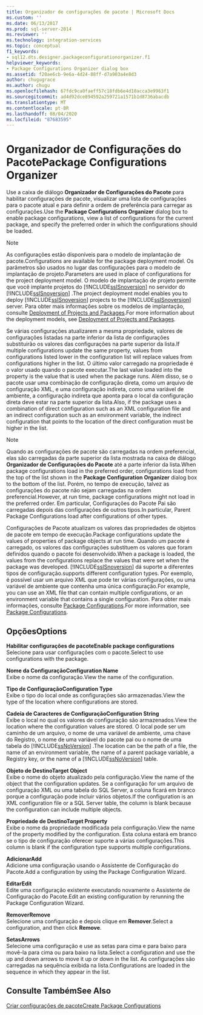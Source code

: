 ```yaml
---
title: Organizador de configurações de pacote | Microsoft Docs
ms.custom: ''
ms.date: 06/13/2017
ms.prod: sql-server-2014
ms.reviewer: ''
ms.technology: integration-services
ms.topic: conceptual
f1_keywords:
- sql12.dts.designer.packageconfigurationorganizer.f1
helpviewer_keywords:
- Package Configurations Organizer dialog box
ms.assetid: f20ae6cb-9e6a-4d24-88ff-d7a903a4e8d3
author: chugugrace
ms.author: chugu
ms.openlocfilehash: 67fdc9ca0faeff57c18fdb6e4d10acca3e9963f1
ms.sourcegitcommit: ad4d92dce894592a259721a1571b1d8736abacdb
ms.translationtype: MT
ms.contentlocale: pt-BR
ms.lasthandoff: 08/04/2020
ms.locfileid: "87683595"
---
```

# <a name="package-configurations-organizer"></a><span data-ttu-id="405c1-102">Organizador de Configurações do Pacote</span><span class="sxs-lookup"><span data-stu-id="405c1-102">Package Configurations Organizer</span></span>
  <span data-ttu-id="405c1-103">Use a caixa de diálogo **Organizador de Configurações do Pacote** para habilitar configurações de pacote, visualizar uma lista de configurações para o pacote atual e para definir a ordem de preferência para carregar as configurações.</span><span class="sxs-lookup"><span data-stu-id="405c1-103">Use the **Package Configurations Organizer** dialog box to enable package configurations, view a list of configurations for the current package, and specify the preferred order in which the configurations should be loaded.</span></span>  
  
> [!NOTE]  
>  <span data-ttu-id="405c1-104">As configurações estão disponíveis para o modelo de implantação de pacote.</span><span class="sxs-lookup"><span data-stu-id="405c1-104">Configurations are available for the package deployment model.</span></span> <span data-ttu-id="405c1-105">Os parâmetros são usados no lugar das configurações para o modelo de implantação de projeto.</span><span class="sxs-lookup"><span data-stu-id="405c1-105">Parameters are used in place of configurations for the project deployment model.</span></span> <span data-ttu-id="405c1-106">O modelo de implantação de projeto permite que você implante projetos do [!INCLUDE[ssISnoversion](../includes/ssisnoversion-md.md)] no servidor do [!INCLUDE[ssISnoversion](../includes/ssisnoversion-md.md)] .</span><span class="sxs-lookup"><span data-stu-id="405c1-106">The project deployment model enables you to deploy [!INCLUDE[ssISnoversion](../includes/ssisnoversion-md.md)] projects to the [!INCLUDE[ssISnoversion](../includes/ssisnoversion-md.md)] server.</span></span> <span data-ttu-id="405c1-107">Para obter mais informações sobre os modelos de implantação, consulte [Deployment of Projects and Packages](packages/deploy-integration-services-ssis-projects-and-packages.md).</span><span class="sxs-lookup"><span data-stu-id="405c1-107">For more information about the deployment models, see [Deployment of Projects and Packages](packages/deploy-integration-services-ssis-projects-and-packages.md).</span></span>  
  
 <span data-ttu-id="405c1-108">Se várias configurações atualizarem a mesma propriedade, valores de configurações listadas na parte inferior da lista de configurações substituirão os valores das configurações na parte superior da lista.</span><span class="sxs-lookup"><span data-stu-id="405c1-108">If multiple configurations update the same property, values from configurations listed lower in the configuration list will replace values from configurations higher in the list.</span></span> <span data-ttu-id="405c1-109">O último valor carregado na propriedade é o valor usado quando o pacote executar.</span><span class="sxs-lookup"><span data-stu-id="405c1-109">The last value loaded into the property is the value that is used when the package runs.</span></span> <span data-ttu-id="405c1-110">Além disso, se o pacote usar uma combinação de configuração direta, como um arquivo de configuração XML, e uma configuração indireta, como uma variável de ambiente, a configuração indireta que aponta para o local da configuração direta deve estar na parte superior da lista.</span><span class="sxs-lookup"><span data-stu-id="405c1-110">Also, if the package uses a combination of direct configuration such as an XML configuration file and an indirect configuration such as an environment variable, the indirect configuration that points to the location of the direct configuration must be higher in the list.</span></span>  
  
> [!NOTE]  
>  <span data-ttu-id="405c1-111">Quando as configurações de pacote são carregadas na ordem preferencial, elas são carregadas da parte superior da lista mostrada na caixa de diálogo **Organizador de Configurações do Pacote** até a parte inferior da lista.</span><span class="sxs-lookup"><span data-stu-id="405c1-111">When package configurations load in the preferred order, configurations load from the top of the list shown in the **Package Configuration Organizer** dialog box to the bottom of the list.</span></span> <span data-ttu-id="405c1-112">Porém, no tempo de execução, talvez as configurações do pacote não sejam carregadas na ordem preferencial.</span><span class="sxs-lookup"><span data-stu-id="405c1-112">However, at run time, package configurations might not load in the preferred order.</span></span> <span data-ttu-id="405c1-113">Em particular, Configurações do Pacote Pai são carregadas depois das configurações de outros tipos.</span><span class="sxs-lookup"><span data-stu-id="405c1-113">In particular, Parent Package Configurations load after configurations of other types.</span></span>  
  
 <span data-ttu-id="405c1-114">Configurações de Pacote atualizam os valores das propriedades de objetos de pacote em tempo de execução.</span><span class="sxs-lookup"><span data-stu-id="405c1-114">Package configurations update the values of properties of package objects at run time.</span></span> <span data-ttu-id="405c1-115">Quando um pacote é carregado, os valores das configurações substituem os valores que foram definidos quando o pacote foi desenvolvido.</span><span class="sxs-lookup"><span data-stu-id="405c1-115">When a package is loaded, the values from the configurations replace the values that were set when the package was developed.</span></span> [!INCLUDE[ssISnoversion](../includes/ssisnoversion-md.md)] <span data-ttu-id="405c1-116">dá suporte a diferentes tipos de configuração.</span><span class="sxs-lookup"><span data-stu-id="405c1-116">supports different configuration types.</span></span> <span data-ttu-id="405c1-117">Por exemplo, é possível usar um arquivo XML que pode ter várias configurações, ou uma variável de ambiente que contenha uma única configuração.</span><span class="sxs-lookup"><span data-stu-id="405c1-117">For example, you can use an XML file that can contain multiple configurations, or an environment variable that contains a single configuration.</span></span> <span data-ttu-id="405c1-118">Para obter mais informações, consulte [Package Configurations](../../2014/integration-services/package-configurations.md).</span><span class="sxs-lookup"><span data-stu-id="405c1-118">For more information, see [Package Configurations](../../2014/integration-services/package-configurations.md).</span></span>  
  
## <a name="options"></a><span data-ttu-id="405c1-119">Opções</span><span class="sxs-lookup"><span data-stu-id="405c1-119">Options</span></span>  
 <span data-ttu-id="405c1-120">**Habilitar configurações de pacote**</span><span class="sxs-lookup"><span data-stu-id="405c1-120">**Enable package configurations**</span></span>  
 <span data-ttu-id="405c1-121">Selecione para usar configurações com o pacote.</span><span class="sxs-lookup"><span data-stu-id="405c1-121">Select to use configurations with the package.</span></span>  
  
 <span data-ttu-id="405c1-122">**Nome da Configuração**</span><span class="sxs-lookup"><span data-stu-id="405c1-122">**Configuration Name**</span></span>  
 <span data-ttu-id="405c1-123">Exibe o nome da configuração.</span><span class="sxs-lookup"><span data-stu-id="405c1-123">View the name of the configuration.</span></span>  
  
 <span data-ttu-id="405c1-124">**Tipo de Configuração**</span><span class="sxs-lookup"><span data-stu-id="405c1-124">**Configuration Type**</span></span>  
 <span data-ttu-id="405c1-125">Exibe o tipo do local onde as configurações são armazenadas.</span><span class="sxs-lookup"><span data-stu-id="405c1-125">View the type of the location where configurations are stored.</span></span>  
  
 <span data-ttu-id="405c1-126">**Cadeia de Caracteres de Configuração**</span><span class="sxs-lookup"><span data-stu-id="405c1-126">**Configuration String**</span></span>  
 <span data-ttu-id="405c1-127">Exibe o local no qual os valores de configuração são armazenados.</span><span class="sxs-lookup"><span data-stu-id="405c1-127">View the location where the configuration values are stored.</span></span> <span data-ttu-id="405c1-128">O local pode ser um caminho de um arquivo, o nome de uma variável de ambiente, uma chave do Registro, o nome de uma variável do pacote pai ou o nome de uma tabela do [!INCLUDE[ssNoVersion](../includes/ssnoversion-md.md)] .</span><span class="sxs-lookup"><span data-stu-id="405c1-128">The location can be the path of a file, the name of an environment variable, the name of a parent package variable, a Registry key, or the name of a [!INCLUDE[ssNoVersion](../includes/ssnoversion-md.md)] table.</span></span>  
  
 <span data-ttu-id="405c1-129">**Objeto de Destino**</span><span class="sxs-lookup"><span data-stu-id="405c1-129">**Target Object**</span></span>  
 <span data-ttu-id="405c1-130">Exibe o nome do objeto atualizado pela configuração.</span><span class="sxs-lookup"><span data-stu-id="405c1-130">View the name of the object that the configuration updates.</span></span> <span data-ttu-id="405c1-131">Se a configuração for um arquivo de configuração XML ou uma tabela do SQL Server, a coluna ficará em branco porque a configuração pode incluir vários objetos.</span><span class="sxs-lookup"><span data-stu-id="405c1-131">If the configuration is an XML configuration file or a SQL Server table, the column is blank because the configuration can include multiple objects.</span></span>  
  
 <span data-ttu-id="405c1-132">**Propriedade de Destino**</span><span class="sxs-lookup"><span data-stu-id="405c1-132">**Target Property**</span></span>  
 <span data-ttu-id="405c1-133">Exibe o nome da propriedade modificada pela configuração.</span><span class="sxs-lookup"><span data-stu-id="405c1-133">View the name of the property modified by the configuration.</span></span> <span data-ttu-id="405c1-134">Esta coluna estará em branco se o tipo de configuração oferecer suporte a várias configurações.</span><span class="sxs-lookup"><span data-stu-id="405c1-134">This column is blank if the configuration type supports multiple configurations.</span></span>  
  
 <span data-ttu-id="405c1-135">**Adicionar**</span><span class="sxs-lookup"><span data-stu-id="405c1-135">**Add**</span></span>  
 <span data-ttu-id="405c1-136">Adicione uma configuração usando o Assistente de Configuração do Pacote.</span><span class="sxs-lookup"><span data-stu-id="405c1-136">Add a configuration by using the Package Configuration Wizard.</span></span>  
  
 <span data-ttu-id="405c1-137">**Editar**</span><span class="sxs-lookup"><span data-stu-id="405c1-137">**Edit**</span></span>  
 <span data-ttu-id="405c1-138">Edite uma configuração existente executando novamente o Assistente de Configuração do Pacote.</span><span class="sxs-lookup"><span data-stu-id="405c1-138">Edit an existing configuration by rerunning the Package Configuration Wizard.</span></span>  
  
 <span data-ttu-id="405c1-139">**Remover**</span><span class="sxs-lookup"><span data-stu-id="405c1-139">**Remove**</span></span>  
 <span data-ttu-id="405c1-140">Selecione uma configuração e depois clique em **Remover**.</span><span class="sxs-lookup"><span data-stu-id="405c1-140">Select a configuration, and then click **Remove**.</span></span>  
  
 <span data-ttu-id="405c1-141">**Setas**</span><span class="sxs-lookup"><span data-stu-id="405c1-141">**Arrows**</span></span>  
 <span data-ttu-id="405c1-142">Selecione uma configuração e use as setas para cima e para baixo para movê-la para cima ou para baixo na lista.</span><span class="sxs-lookup"><span data-stu-id="405c1-142">Select a configuration and use the up and down arrows to move it up or down in the list.</span></span> <span data-ttu-id="405c1-143">As configurações são carregadas na sequência exibida na lista.</span><span class="sxs-lookup"><span data-stu-id="405c1-143">Configurations are loaded in the sequence in which they appear in the list.</span></span>  
  
## <a name="see-also"></a><span data-ttu-id="405c1-144">Consulte Também</span><span class="sxs-lookup"><span data-stu-id="405c1-144">See Also</span></span>  
 [<span data-ttu-id="405c1-145">Criar configurações de pacote</span><span class="sxs-lookup"><span data-stu-id="405c1-145">Create Package Configurations</span></span>](../../2014/integration-services/create-package-configurations.md)  
  
  

